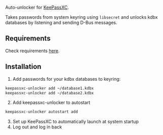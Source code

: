 Auto-unlocker for [KeePassXC](https://github.com/keepassxreboot/keepassxc).

Takes passwords from system keyring using `libsecret` and unlocks kdbx databases by listening and sending D-Bus messages.

## Requirements
Check requirements [here](keepassxc-unlocker#L10).

## Installation
1. Add passwords for your kdbx databases to keyring:
```bash
keepassxc-unlocker add ~/database1.kdbx
keepassxc-unlocker add ~/database2.kdbx
```
2. Add keepassxc-unlocker to autostart
```bash
keepassxc-unlocker autostart add
```
3. Set up KeePassXC to automatically launch at system startup
4. Log out and log in back
